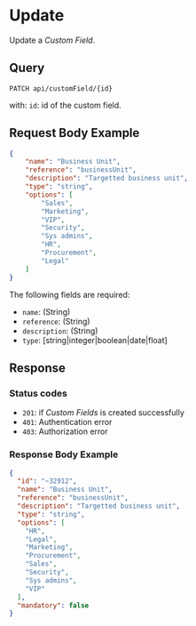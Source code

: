# Update

Update a *Custom Field*.

## Query

```plain
PATCH api/customField/{id}
```

with: 
`id`: id of the custom field.


## Request Body Example

```json
{
    "name": "Business Unit",
    "reference": "businessUnit",
    "description": "Targetted business unit",
    "type": "string",
    "options": [
        "Sales",
        "Marketing",
        "VIP",
        "Security",
        "Sys admins",
        "HR",
        "Procurement",
        "Legal"
    ]
}
```

The following fields are required: 

- `name`: (String)
- `reference`: (String)
- `description`: (String)
- `type`: [string|integer|boolean|date|float]


## Response

### Status codes

- `201`: if *Custom Fields* is created successfully
- `401`: Authentication error
- `403`: Authorization error

### Response Body Example


```json
{
  "id": "~32912",
  "name": "Business Unit",
  "reference": "businessUnit",
  "description": "Targetted business unit",
  "type": "string",
  "options": [
    "HR",
    "Legal",
    "Marketing",
    "Procurement",
    "Sales",
    "Security",
    "Sys admins",
    "VIP"
  ],
  "mandatory": false
}
```
